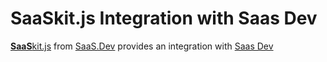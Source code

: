 
# **SaaS**kit.js Integration with Saas Dev

[**SaaS**kit.js](https://saaskit.js.org) from [SaaS.Dev](https://saas.dev) provides an integration with [Saas Dev](https://saaskit.js.org/integrations/saas.dev)
